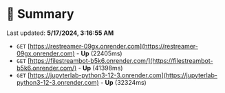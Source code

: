 # 📖 Summary
Last updated: **5/17/2024, 3:16:55 AM**

- `GET` [https://restreamer-09gx.onrender.com](https://restreamer-09gx.onrender.com) - **Up** (22405ms)
- `GET` [https://filestreambot-b5k6.onrender.com/](https://filestreambot-b5k6.onrender.com/) - **Up** (41398ms)
- `GET` [https://jupyterlab-python3-12-3.onrender.com](https://jupyterlab-python3-12-3.onrender.com) - **Up** (32324ms)

